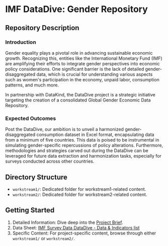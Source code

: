 # IMF DataDive: Gender Repository
## Repository Description

### Introduction
Gender equality plays a pivotal role in advancing sustainable economic growth. Recognizing this, entities like the International Monetary Fund (IMF) are amplifying their efforts to integrate gender perspectives into economic policy considerations. One significant barrier is the lack of detailed gender-disaggregated data, which is crucial for understanding various aspects such as women's participation in the economy, unpaid labor, consumption patterns, and much more.

In partnership with DataKind, the DataDive project is a strategic initiative targeting the creation of a consolidated Global Gender Economic Data Repository.

### Expected Outcomes
Post the DataDive, our ambition is to unveil a harmonized gender-disaggregated consumption dataset in Excel format, encapsulating data from a minimum of five countries. This data is poised to be instrumental in simulating gender-specific repercussions of policy alterations. Furthermore, methodologies and strategies carved out during the DataDive can be leveraged for future data extraction and harmonization tasks, especially for surveys conducted across other countries.

## Directory Structure
- `workstream1/`: Dedicated folder for workstream1-related content.
- `workstream2/`: Dedicated folder for workstream2-related content.

## Getting Started
1. Detailed Information: Dive deep into the [Project Brief](https://docs.google.com/document/d/1E48_YmiYM_ExiHCimX29RwHrQhZRbOfLPwuuCnRH_3s/edit?usp=sharing).
2. Data Sheet: <a href='https://docs.google.com/spreadsheets/d/1Cp9Xa-bnsSMJVAj_Yfp_xMWLPMhZa4lX/edit?usp=sharing&ouid=116485278679343632922&rtpof=true&sd=true'> IMF Survey Data DataDive - Data & Indicators list </a>
3. Specific Content: For project-specific content, browse through either `workstream1/` or `workstream2/`.
